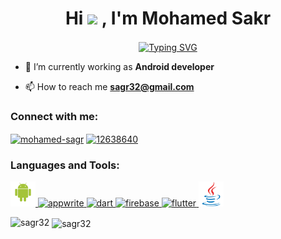 <h1 align="center">
Hi  <img src="https://media.giphy.com/media/hvRJCLFzcasrR4ia7z/giphy.gif" width="28"> , I'm Mohamed Sakr
</h1>
<p align="center">
    <a href="https://git.io/typing-svg"><img align="center" src="https://readme-typing-svg.demolab.com?font=Fira+Code&pause=1000&random=false&width=435&lines=Mobile+application+developer+;Native+Android+%7C+Cross+platform;XML+-+Jetpack+Compose+-+Flutter+-+KMM" alt="Typing SVG" /></a>

- 🌱 I’m currently working as  **Android developer**

- 📫 How to reach me **sagr32@gmail.com**

<h3 align="left">Connect with me:</h3>
<p align="left">
<a href="https://linkedin.com/in/mohamed-sagr" target="blank"><img align="center" src="https://raw.githubusercontent.com/rahuldkjain/github-profile-readme-generator/master/src/images/icons/Social/linked-in-alt.svg" alt="mohamed-sagr" height="30" width="40" /></a>
<a href="https://stackoverflow.com/users/12638640" target="blank"><img align="center" src="https://raw.githubusercontent.com/rahuldkjain/github-profile-readme-generator/master/src/images/icons/Social/stack-overflow.svg" alt="12638640" height="30" width="40" /></a>
</p>

<h3 align="left">Languages and Tools:</h3>
<p align="left"> <a href="https://developer.android.com" target="_blank" rel="noreferrer"> <img src="https://raw.githubusercontent.com/devicons/devicon/master/icons/android/android-original-wordmark.svg" alt="android" width="40" height="40"/> </a> <a href="https://appwrite.io" target="_blank" rel="noreferrer"> <img src="https://www.vectorlogo.zone/logos/appwriteio/appwriteio-icon.svg" alt="appwrite" width="40" height="40"/> </a> <a href="https://dart.dev" target="_blank" rel="noreferrer"> <img src="https://www.vectorlogo.zone/logos/dartlang/dartlang-icon.svg" alt="dart" width="40" height="40"/> </a> <a href="https://firebase.google.com/" target="_blank" rel="noreferrer"> <img src="https://www.vectorlogo.zone/logos/firebase/firebase-icon.svg" alt="firebase" width="40" height="40"/> </a> <a href="https://flutter.dev" target="_blank" rel="noreferrer"> <img src="https://www.vectorlogo.zone/logos/flutterio/flutterio-icon.svg" alt="flutter" width="40" height="40"/> </a> <a href="https://www.java.com" target="_blank" rel="noreferrer"> <img src="https://raw.githubusercontent.com/devicons/devicon/master/icons/java/java-original.svg" alt="java" width="40" height="40"/> </a> </p>

<p><img align="left" src="https://github-readme-stats.vercel.app/api/top-langs?username=sagr32&show_icons=true&locale=en&layout=compact" alt="sagr32" /></p>

<p>&nbsp;<img align="center" src="https://github-readme-stats.vercel.app/api?username=sagr32&show_icons=true&locale=en" alt="sagr32" /></p>

